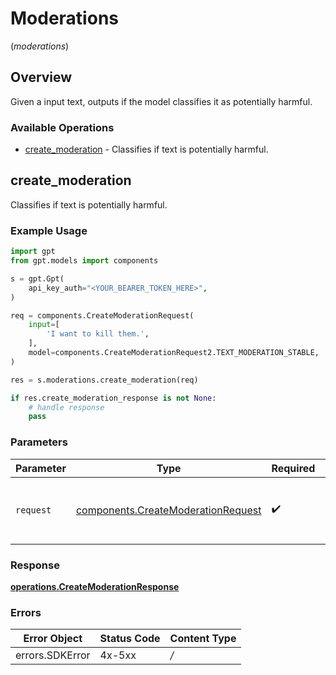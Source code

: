 # Moderations
(*moderations*)

## Overview

Given a input text, outputs if the model classifies it as potentially harmful.

### Available Operations

* [create_moderation](#create_moderation) - Classifies if text is potentially harmful.

## create_moderation

Classifies if text is potentially harmful.

### Example Usage

```python
import gpt
from gpt.models import components

s = gpt.Gpt(
    api_key_auth="<YOUR_BEARER_TOKEN_HERE>",
)

req = components.CreateModerationRequest(
    input=[
        'I want to kill them.',
    ],
    model=components.CreateModerationRequest2.TEXT_MODERATION_STABLE,
)

res = s.moderations.create_moderation(req)

if res.create_moderation_response is not None:
    # handle response
    pass

```

### Parameters

| Parameter                                                                                | Type                                                                                     | Required                                                                                 | Description                                                                              |
| ---------------------------------------------------------------------------------------- | ---------------------------------------------------------------------------------------- | ---------------------------------------------------------------------------------------- | ---------------------------------------------------------------------------------------- |
| `request`                                                                                | [components.CreateModerationRequest](../../models/components/createmoderationrequest.md) | :heavy_check_mark:                                                                       | The request object to use for the request.                                               |


### Response

**[operations.CreateModerationResponse](../../models/operations/createmoderationresponse.md)**
### Errors

| Error Object    | Status Code     | Content Type    |
| --------------- | --------------- | --------------- |
| errors.SDKError | 4x-5xx          | */*             |
